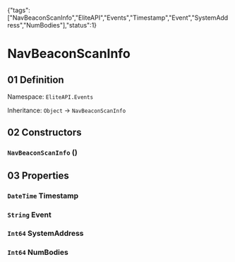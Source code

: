 {"tags":["NavBeaconScanInfo","EliteAPI","Events","Timestamp","Event","SystemAddress","NumBodies"],"status":1}

# NavBeaconScanInfo

## 01 Definition

Namespace: `EliteAPI.Events`

Inheritance: `Object` → `NavBeaconScanInfo`

## 02 Constructors

### `NavBeaconScanInfo` ()

## 03 Properties

### `DateTime` Timestamp

### `String` Event

### `Int64` SystemAddress

### `Int64` NumBodies

